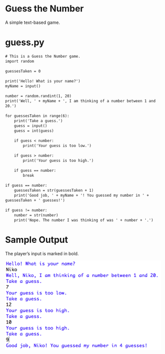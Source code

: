 Guess the Number
========================================================
A simple text-based game.

guess.py
========================================================
```Python3
# This is a Guess the Number game.
import random

guessesTaken = 0

print('Hello! What is your name?')
myName = input()

number = random.randint(1, 20)
print('Well, ' + myName + ', I am thinking of a number between 1 and 20.')

for guessesTaken in range(6):
    print('Take a guess.')
    guess = input()
    guess = int(guess)

    if guess < number:
        print('Your guess is too low.')

    if guess > number:
        print('Your guess is too high.')

    if guess == number:
        break

if guess == number:
    guessesTaken = str(guessesTaken + 1)
    print('Good job, ' + myName + '! You guessed my number in ' + guessesTaken + ' guesses!')

if guess != number:
    number = str(number)
    print('Nope. The number I was thinking of was ' + number + '.')
```

Sample Output
========================================================

The player’s input is marked in bold.

![Sample output Guess the Number Game](https://github.com/nihathalici/Invent-with-Python/blob/main/Guess-the-Number/screenshot_guess.PNG)
